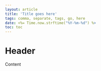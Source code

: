 ```yaml
---
layout: article
title: 'Title goes here'
tags: comma, separate, tags, go, here
date: <%= Time.now.strftime("%Y-%m-%d") %>
toc: toc
---
```


# Header

Content
